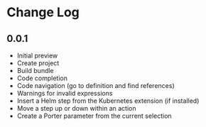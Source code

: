 # Change Log

## 0.0.1

- Initial preview
- Create project
- Build bundle
- Code completion
- Code navigation (go to definition and find references)
- Warnings for invalid expressions
- Insert a Helm step from the Kubernetes extension (if installed)
- Move a step up or down within an action
- Create a Porter parameter from the current selection
